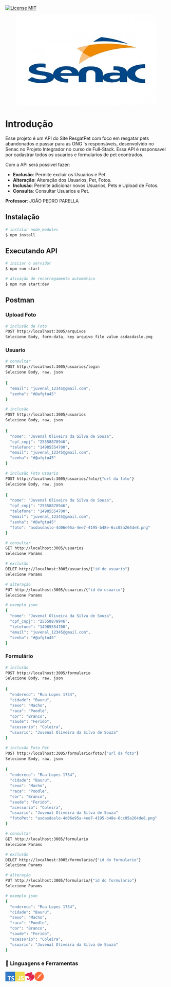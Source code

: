 <p>
  <a href="https://opensource.org/licenses/MIT">
    <img src="https://img.shields.io/badge/License-MIT-blue.svg" alt="License MIT">
  </a>
</p>

<div>
  <p align="center">
    <img src="https://github.com/andrecomegno/API-CRUD/blob/main/src/image/logo.jpg" alt="Logo" height="280">
  </p>
</div>

# Introdução
<p> Esse projeto é um API do Site ResgatPet com foco em resgatar pets abandonados e passar para as ONG 's responsáveis, desenvolvido no Senac no Projeto Integrador no curso de Full-Stack. Essa API é responsavel por cadastrar todos os usuarios e formularios de pet econtrados.</p>

Com a API será possivel fazer:
- **Exclusão**: Permite excluir os Usuarios e Pet.
- **Alteração**: Alteração dos Usuarios, Pet, Fotos.
- **Inclusão**: Permite adicionar novos Usuarios, Pets e Upload de Fotos.
- **Consulta**: Consultar Usuarios e Pet.

**Professor**: JOÃO PEDRO PARELLA

## Instalação

```bash
# instalar node_modules
$ npm install
```

## Executando API

```bash
# iniciar o servidor 
$ npm run start
```

```bash
# ativação de recarregamento automático
$ npm run start:dev
```

## Postman

### Upload Foto
```bash
# inclusão de Foto
POST http://localhost:3005/arquivos
Selecione Body, form-data, key arquivo file value asdasdaslo.png

```
### Usuario
```bash
# consultar
POST http://localhost:3005/usuarios/login
Selecione Body, raw, json

{
  "email": "juvenal_12345@gmail.com",
  "senha": "#@afgtu45"
}
```
```bash
# inclusão
POST http://localhost:3005/usuarios
Selecione Body, raw, json

{
  "nome": "Juvenal Oliveira da Silva de Souza",
  "cpf_cnpj": "25558878946",
  "telefone": "14985554700",
  "email": "juvenal_12345@gmail.com",
  "senha": "#@afgtu45"
}
```
```bash
# inclusão Foto Usuario
POST http://localhost:3005/usuarios/foto/{"url da foto"}
Selecione Body, raw, json

{
  "nome": "Juvenal Oliveira da Silva de Souza",
  "cpf_cnpj": "25558878946",
  "telefone": "14985554700",
  "email": "juvenal_12345@gmail.com",
  "senha": "#@afgtu45"
  "foto": "asdasdaslo-4d06e95a-4ee7-4195-b48e-6cc05a264de8.png"
}
```
```bash
# consultar
GET http://localhost:3005/usuarios
Selecione Params
```
```bash
# exclusão
DELET http://localhost:3005/usuarios/{"id do usuario"}
Selecione Params
```
```bash
# alteração
PUT http://localhost:3005/usuarios/{"id do usuario"}
Selecione Params
```
```bash
# exemplo json
{
  "nome": "Juvenal Oliveira da Silva de Souza",
  "cpf_cnpj": "25558878946",
  "telefone": "14985554700",
  "email": "juvenal_12345@gmail.com",
  "senha": "#@afgtu45"
}
```
### Formulário

```bash
# inclusão
POST http://localhost:3005/formulario
Selecione Body, raw, json

{
  "endereco": "Rua Lopes 1734",
  "cidade": "Bauru",
  "sexo": "Macho",
  "raca": "Poodle",
  "cor": "Branco",
  "saude": "Ferido",
  "acessorio": "Coleira",  
  "usuario": "Juvenal Oliveira da Silva de Souza"
}
```
```bash
# inclusão Foto Pet
POST http://localhost:3005/formulario/foto/{"url da foto"}
Selecione Body, raw, json

{
  "endereco": "Rua Lopes 1734",
  "cidade": "Bauru",
  "sexo": "Macho",
  "raca": "Poodle",
  "cor": "Branco",
  "saude": "Ferido",
  "acessorio": "Coleira",  
  "usuario": "Juvenal Oliveira da Silva de Souza"
  "fotoPet": "asdasdaslo-4d06e95a-4ee7-4195-b48e-6cc05a264de8.png"
}
```
```bash
# consultar
GET http://localhost:3005/formulario
Selecione Params
```
```bash
# exclusão
DELET http://localhost:3005/formulario/{"id do formulario"}
Selecione Params
```
```bash
# alteração
PUT http://localhost:3005/formulario/{"id do formulario"}
Selecione Params
```
```bash
# exemplo json
{
  "endereco": "Rua Lopes 1734",
  "cidade": "Bauru",
  "sexo": "Macho",
  "raca": "Poodle",
  "cor": "Branco",
  "saude": "Ferido",
  "acessorio": "Coleira",  
  "usuario": "Juvenal Oliveira da Silva de Souza"
}
```

### 👾 Linguagens e Ferramentas
<img align="left" alt="TypeScript" width="30px" src="https://github.com/andrecomegno/andrecomegno/blob/main/icon/typescript.png" />
<img align="left" alt="JavaScript" width="30px" src="https://github.com/andrecomegno/andrecomegno/blob/main/icon/javascript.png" />
<img align="left" alt="Nest.js" width="30px" src="https://github.com/andrecomegno/andrecomegno/blob/main/icon/nestjs.png" />
<img align="left" alt="Postman" width="30px" src="https://github.com/andrecomegno/andrecomegno/blob/main/icon/postman.png" />
<br>
